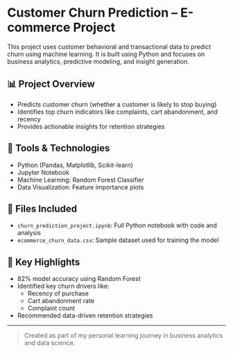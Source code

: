 # Customer Churn Prediction – E-commerce Project

This project uses customer behavioral and transactional data to predict churn using machine learning. It is built using Python and focuses on business analytics, predictive modeling, and insight generation.

## 📊 Project Overview
- Predicts customer churn (whether a customer is likely to stop buying)
- Identifies top churn indicators like complaints, cart abandonment, and recency
- Provides actionable insights for retention strategies

## 🧰 Tools & Technologies
- Python (Pandas, Matplotlib, Scikit-learn)
- Jupyter Notebook
- Machine Learning: Random Forest Classifier
- Data Visualization: Feature importance plots

## 📁 Files Included
- `churn_prediction_project.ipynb`: Full Python notebook with code and analysis
- `ecommerce_churn_data.csv`: Sample dataset used for training the model

## 📌 Key Highlights
- 82% model accuracy using Random Forest
- Identified key churn drivers like:
  - Recency of purchase
  - Cart abandonment rate
  - Complaint count
- Recommended data-driven retention strategies

---

> Created as part of my personal learning journey in business analytics and data science.
